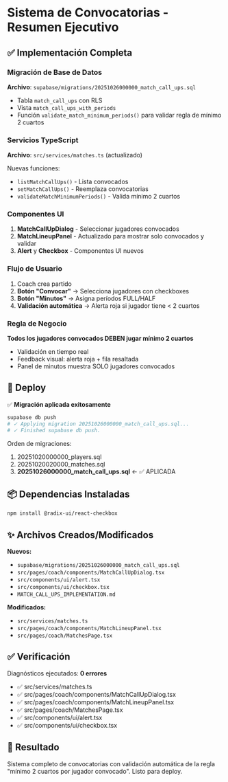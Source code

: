 # Sistema de Convocatorias - Resumen Ejecutivo

## ✅ Implementación Completa

### Migración de Base de Datos
**Archivo**: `supabase/migrations/20251026000000_match_call_ups.sql`

- Tabla `match_call_ups` con RLS
- Vista `match_call_ups_with_periods` 
- Función `validate_match_minimum_periods()` para validar regla de mínimo 2 cuartos

### Servicios TypeScript
**Archivo**: `src/services/matches.ts` (actualizado)

Nuevas funciones:
- `listMatchCallUps()` - Lista convocados
- `setMatchCallUps()` - Reemplaza convocatorias
- `validateMatchMinimumPeriods()` - Valida mínimo 2 cuartos

### Componentes UI

1. **MatchCallUpDialog** - Seleccionar jugadores convocados
2. **MatchLineupPanel** - Actualizado para mostrar solo convocados y validar
3. **Alert** y **Checkbox** - Componentes UI nuevos

### Flujo de Usuario

1. Coach crea partido
2. **Botón "Convocar"** → Selecciona jugadores con checkboxes
3. **Botón "Minutos"** → Asigna períodos FULL/HALF
4. **Validación automática** → Alerta roja si jugador tiene < 2 cuartos

### Regla de Negocio

**Todos los jugadores convocados DEBEN jugar mínimo 2 cuartos**

- Validación en tiempo real
- Feedback visual: alerta roja + fila resaltada
- Panel de minutos muestra SOLO jugadores convocados

## 🚀 Deploy

✅ **Migración aplicada exitosamente**

```bash
supabase db push
# ✓ Applying migration 20251026000000_match_call_ups.sql...
# ✓ Finished supabase db push.
```

Orden de migraciones:
1. 20251020000000_players.sql
2. 20251020020000_matches.sql
3. **20251026000000_match_call_ups.sql** ← ✅ APLICADA

## 📦 Dependencias Instaladas

```bash
npm install @radix-ui/react-checkbox
```

## ✨ Archivos Creados/Modificados

**Nuevos:**
- `supabase/migrations/20251026000000_match_call_ups.sql`
- `src/pages/coach/components/MatchCallUpDialog.tsx`
- `src/components/ui/alert.tsx`
- `src/components/ui/checkbox.tsx`
- `MATCH_CALL_UPS_IMPLEMENTATION.md`

**Modificados:**
- `src/services/matches.ts`
- `src/pages/coach/components/MatchLineupPanel.tsx`
- `src/pages/coach/MatchesPage.tsx`

## ✅ Verificación

Diagnósticos ejecutados: **0 errores**
- ✅ src/services/matches.ts
- ✅ src/pages/coach/components/MatchCallUpDialog.tsx
- ✅ src/pages/coach/components/MatchLineupPanel.tsx
- ✅ src/pages/coach/MatchesPage.tsx
- ✅ src/components/ui/alert.tsx
- ✅ src/components/ui/checkbox.tsx

## 🎯 Resultado

Sistema completo de convocatorias con validación automática de la regla "mínimo 2 cuartos por jugador convocado". Listo para deploy.
